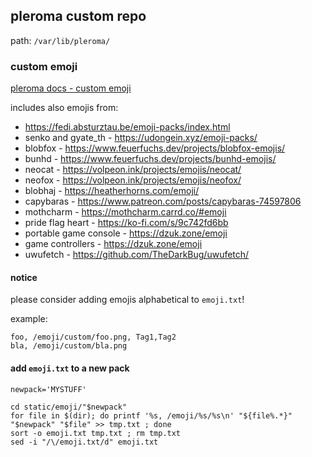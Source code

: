 ## pleroma custom repo

path: `/var/lib/pleroma/`

### custom emoji
[pleroma docs - custom emoji](https://docs-develop.pleroma.social/backend/configuration/custom_emoji/#custom-emoji)

includes also emojis from:
- https://fedi.absturztau.be/emoji-packs/index.html
- senko and gyate_th - https://udongein.xyz/emoji-packs/
- blobfox - https://www.feuerfuchs.dev/projects/blobfox-emojis/
- bunhd - https://www.feuerfuchs.dev/projects/bunhd-emojis/
- neocat - https://volpeon.ink/projects/emojis/neocat/
- neofox - https://volpeon.ink/projects/emojis/neofox/
- blobhaj - https://heatherhorns.com/emoji/
- capybaras - https://www.patreon.com/posts/capybaras-74597806
- mothcharm - https://mothcharm.carrd.co/#emoji
- pride flag heart - https://ko-fi.com/s/9c742fd6bb
- portable game console - https://dzuk.zone/emoji
- game controllers - https://dzuk.zone/emoji
- uwufetch - https://github.com/TheDarkBug/uwufetch/

#### notice

please consider adding emojis alphabetical to `emoji.txt`!

example:
```
foo, /emoji/custom/foo.png, Tag1,Tag2
bla, /emoji/custom/bla.png
```

#### add `emoji.txt` to a new pack
```
newpack='MYSTUFF'

cd static/emoji/"$newpack"
for file in $(dir); do printf '%s, /emoji/%s/%s\n' "${file%.*}" "$newpack" "$file" >> tmp.txt ; done
sort -o emoji.txt tmp.txt ; rm tmp.txt
sed -i "/\/emoji.txt/d" emoji.txt
```
